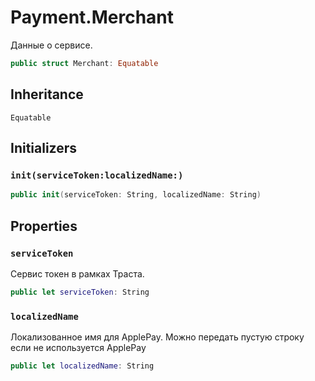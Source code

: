 # Payment.Merchant

Данные о сервисе.

``` swift
public struct Merchant: Equatable 
```

## Inheritance

`Equatable`

## Initializers

### `init(serviceToken:localizedName:)`

``` swift
public init(serviceToken: String, localizedName: String) 
```

## Properties

### `serviceToken`

Сервис токен в рамках Траста.

``` swift
public let serviceToken: String
```

### `localizedName`

Локализованное имя для ApplePay. Можно передать пустую строку если не используется ApplePay

``` swift
public let localizedName: String
```
